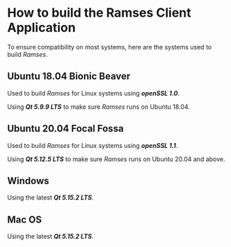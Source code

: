 # How to build the Ramses Client Application

To ensure compatibility on most systems, here are the systems used to build *Ramses*.

## Ubuntu 18.04 Bionic Beaver

Used to build *Ramses* for Linux systems using ***openSSL 1.0***.

Using ***Qt 5.9.9 LTS*** to make sure *Ramses* runs on Ubuntu 18.04.

## Ubuntu 20.04 Focal Fossa

Used to build *Ramses* for Linux systems using ***openSSL 1.1***.

Using ***Qt 5.12.5 LTS*** to make sure *Ramses* runs on Ubuntu 20.04 and above.

## Windows

Using the latest ***Qt 5.15.2 LTS***.

## Mac OS

Using the latest ***Qt 5.15.2 LTS***.